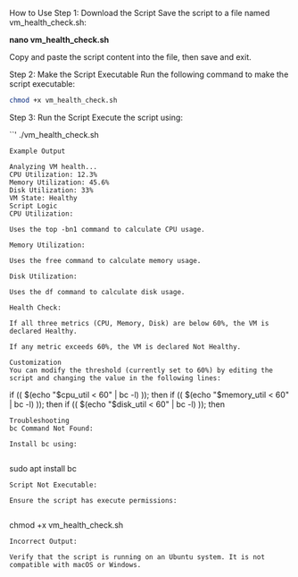 How to Use
Step 1: Download the Script
Save the script to a file named vm_health_check.sh:



**nano vm_health_check.sh**

Copy and paste the script content into the file, then save and exit.

Step 2: Make the Script Executable
Run the following command to make the script executable:


```bash
chmod +x vm_health_check.sh
```

Step 3: Run the Script
Execute the script using:


``'
./vm_health_check.sh
```
Example Output

Analyzing VM health...
CPU Utilization: 12.3%
Memory Utilization: 45.6%
Disk Utilization: 33%
VM State: Healthy
Script Logic
CPU Utilization:

Uses the top -bn1 command to calculate CPU usage.

Memory Utilization:

Uses the free command to calculate memory usage.

Disk Utilization:

Uses the df command to calculate disk usage.

Health Check:

If all three metrics (CPU, Memory, Disk) are below 60%, the VM is declared Healthy.

If any metric exceeds 60%, the VM is declared Not Healthy.

Customization
You can modify the threshold (currently set to 60%) by editing the script and changing the value in the following lines:

```

if (( $(echo "$cpu_util < 60" | bc -l) )); then
if (( $(echo "$memory_util < 60" | bc -l) )); then
if (( $(echo "$disk_util < 60" | bc -l) )); then
```
Troubleshooting
bc Command Not Found:

Install bc using:


```
sudo apt install bc
```
Script Not Executable:

Ensure the script has execute permissions:


```
chmod +x vm_health_check.sh
```
Incorrect Output:

Verify that the script is running on an Ubuntu system. It is not compatible with macOS or Windows.